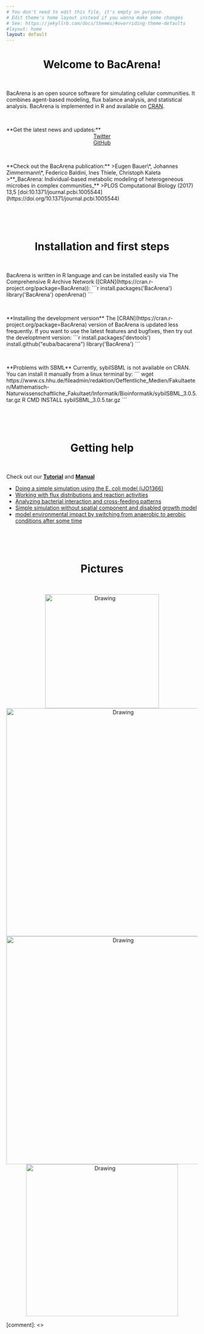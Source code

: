 ```yaml
---
# You don't need to edit this file, it's empty on purpose.
# Edit theme's home layout instead if you wanna make some changes
# See: https://jekyllrb.com/docs/themes/#overriding-theme-defaults
#layout: home
layout: default
---
```

<link href="//maxcdn.bootstrapcdn.com/font-awesome/4.7.0/css/font-awesome.min.css" rel="stylesheet">


<center><i class="fa fa-bullhorn fa-5x" aria-hidden="true"></i></center>
<center><h1>Welcome to BacArena!</h1></center>
<p>&nbsp;</p>

BacArena is an open source software for simulating cellular communities. 
It combines agent-based modeling, flux balance analysis, and statistical analysis.
BacArena is implemented in R and available on [CRAN](https://cran.r-project.org/package=BacArena).

<p>&nbsp;</p>
**Get the latest news and updates:**  
<center>
  <a href="https://twitter.com/{{ site.twitter_username }}">
    <i class="fa fa-twitter fa-3x"></i> Twitter
  </a><br>
  <a href="{{ site.github.repository_url }}">
    <i class="fa fa-github fa-3x"></i> GitHub
  </a>
</center>

<p>&nbsp;</p>
**Check out the BacArena publication:**  
>Eugen Bauer\*, Johannes Zimmermann\*, Federico Baldini, Ines Thiele, Christoph Kaleta  
>**_BacArena: Individual-based metabolic modeling of heterogeneous microbes in complex communities_**
>PLOS Computational Biology (2017) 13,5 [doi:10.1371/journal.pcbi.1005544](https://doi.org/10.1371/journal.pcbi.1005544)  


<p>&nbsp;</p><p>&nbsp;</p>
<center><i class="fa fa-laptop fa-5x" aria-hidden="true"></i></center>
<center><h1>Installation and first steps</h1></center>
<p>&nbsp;</p>
BacArena is written in R language and can be installed easily via The Comprehensive R Archive Network ([CRAN](https://cran.r-project.org/package=BacArena)):
```r
install.packages('BacArena')
library('BacArena')
openArena()
```

<p>&nbsp;</p>
**Installing the development version**  
The [CRAN](https://cran.r-project.org/package=BacArena) version of BacArena is updated less frequently.
If you want to use the latest features and bugfixes, then try out the developtment version:
```r
install.packages('devtools')
install.github("euba/bacarena")
library('BacArena')
```

<p>&nbsp;</p>
**Problems with SBML**  
Currently, sybilSBML is not available on CRAN. 
You can install it manually from a linux terminal by:
```
wget https://www.cs.hhu.de/fileadmin/redaktion/Oeffentliche_Medien/Fakultaeten/Mathematisch-Naturwissenschaftliche_Fakultaet/Informatik/Bioinformatik/sybilSBML_3.0.5.tar.gz
R CMD INSTALL  sybilSBML_3.0.5.tar.gz
```


<p>&nbsp;</p><p>&nbsp;</p>
<center><i class="fa fa-info fa-5x" aria-hidden="true"></i></center>
<center><h1>Getting help</h1></center>
<p>&nbsp;</p>

Check out our [**Tutorial**](https://cran.r-project.org/web/packages/BacArena/vignettes/BacArena-Introduction.pdf) and [**Manual**](https://cran.r-project.org/web/packages/BacArena/BacArena.pdf)
- <a href="https://gist.github.com/jotech/22d46d901d5d63aeb58f007b9882e056">Doing a simple simulation using the E. coli model (iJO1366)</a>
- <a href="https://gist.github.com/jotech/8dd1e27b21ab70ecf2b2a56e5b70a2e0">Working with flux distributions and reaction activities</a>
- <a href="https://gist.github.com/jotech/bb28c3d59baeba4b9d7f115257916888">Analyzing bacterial interaction and cross-feeding patterns </a>
- <a href="https://gist.github.com/jotech/7434b56e462f6e9e90e5d99dc0994b61">Simple simulation without spatial component and disabled growth model </a>
- <a href="https://gist.github.com/jotech/cd6c073ee99856b2ad0742aad9b8a31c">model environmental impact by switching from anaerobic to aerobic conditions after some time</a>

<script src="https://gist.github.com/jotech/bb28c3d59baeba4b9d7f115257916888.js"></script>

<p>&nbsp;</p><p>&nbsp;</p>
<center><i class="fa fa-camera-retro fa-5x" aria-hidden="true"></i></center>
<center><h1>Pictures</h1></center>
<p>&nbsp;</p>

<center><img src="{{ site.url }}/img/bacarena.png" alt="Drawing" style="width: 300px;"/></center>
<center><img src="{{ site.url }}/img/bacarena_poa.png" alt="Drawing" style="width: 600px;"/></center>
<center><img src="{{ site.url }}/img/bacarena_sihumi1.png" alt="Drawing" style="width: 600px;"/></center>
<center><img src="{{ site.url }}/img/bacarena_sihumi2.png" alt="Drawing" style="width: 400px;"/></center>

[comment]: <> <script src="https://gist.github.com/parkr/c08ee0f2726fd0e3909d.js"> </script>
